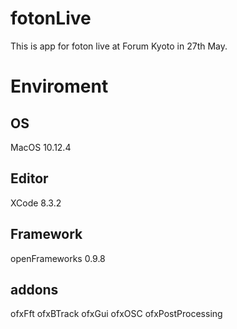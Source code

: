 # fotonLive
This is app for foton live at Forum Kyoto in 27th May.

# Enviroment

## OS
MacOS 10.12.4
## Editor
XCode 8.3.2
## Framework
openFrameworks 0.9.8
## addons
ofxFft
ofxBTrack
ofxGui
ofxOSC
ofxPostProcessing 
